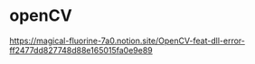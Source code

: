 # openCV

https://magical-fluorine-7a0.notion.site/OpenCV-feat-dll-error-ff2477dd827748d88e165015fa0e9e89
